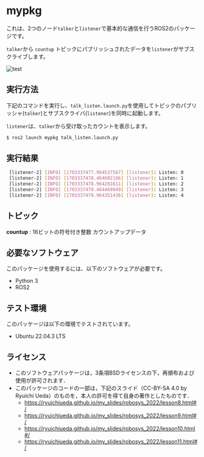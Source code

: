 # mypkg
これは、2つのノード`talker`と`listener`で基本的な通信を行うROS2のパッケージです。

`talker`から `countup` トピックにパブリッシュされたデータを`listener`がサブスクライブします。

![test](https://github.com/harusolidbrave/mypkg/actions/workflows/test.yml/badge.svg)

## 実行方法

下記のコマンドを実行し、`talk_listen.launch.py`を使用してトピックのパブリッシャ(`talker`)とサブスクライバ(`listener`)を同時に起動します。

`listener`は、`talker`から受け取ったカウントを表示します。
   ```bash
   $ ros2 launch mypkg talk_listen.launch.py
   ```

## 実行結果
   ```bash
    [listener-2] [INFO] [1703337477.964537567] [listener]: Listen: 0
    [listener-2] [INFO] [1703337478.464602186] [listener]: Listen: 1
    [listener-2] [INFO] [1703337478.964281611] [listener]: Listen: 2
    [listener-2] [INFO] [1703337479.464469949] [listener]: Listen: 3
    [listener-2] [INFO] [1703337479.964351436] [listener]: Listen: 4
   ```
## トピック

**countup**
: 16ビットの符号付き整数 カウントアップデータ


## 必要なソフトウェア

このパッケージを使用するには、以下のソフトウェアが必要です。

- Python 3
- ROS2

## テスト環境

このパッケージは以下の環境でテストされています。

- Ubuntu 22.04.3 LTS

## ライセンス
 * このソフトウェアパッケージは，3条項BSDライセンスの下，再頒布および使用が許可されます．
 * このパッケージのコードの一部は，下記のスライド（CC-BY-SA 4.0 by Ryuichi Ueda）のものを，本人の許可を得て自身の著作としたものです．
      * https://ryuichiueda.github.io/my_slides/robosys_2022/lesson8.html#/
      * https://ryuichiueda.github.io/my_slides/robosys_2022/lesson9.html#/
      * https://ryuichiueda.github.io/my_slides/robosys_2022/lesson10.html#/
      * https://ryuichiueda.github.io/my_slides/robosys_2022/lesson11.html#/
